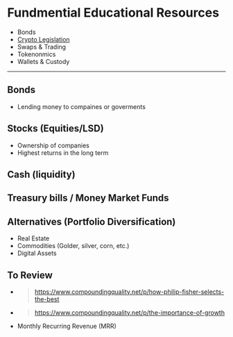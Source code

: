 # Fundmential Educational Resources 

- Bonds
- [Crypto Legislation](Legislation.md)
- Swaps & Trading
- Tokenonmics
- Wallets & Custody

----

## Bonds
- Lending money to compaines or goverments

## Stocks (Equities/LSD)
- Ownership of companies
- Highest returns in the long term

## Cash (liquidity)

## Treasury bills / Money Market Funds

## Alternatives (Portfolio Diversification)
- Real Estate
- Commodities (Golder, silver, corn, etc.)
- Digital Assets


## To Review
- > https://www.compoundingquality.net/p/how-philip-fisher-selects-the-best
- > https://www.compoundingquality.net/p/the-importance-of-growth
- Monthly Recurring Revenue (MRR)
